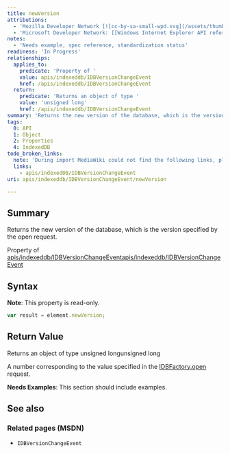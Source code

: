 ```yaml
---
title: newVersion
attributions:
  - 'Mozilla Developer Network [![cc-by-sa-small-wpd.svg](/assets/thumb/8/8c/cc-by-sa-small-wpd.svg/120px-cc-by-sa-small-wpd.svg.png)](http://creativecommons.org/licenses/by-sa/3.0/us/): [Article](https://developer.mozilla.org/en-US/docs/IndexedDB/IDBVersionChangeEvent)'
  - 'Microsoft Developer Network: [[Windows Internet Explorer API reference](http://msdn.microsoft.com/en-us/library/ie/hh828809%28v=vs.85%29.aspx) Article]'
notes:
  - 'Needs example, spec reference, standardization status'
readiness: 'In Progress'
relationships:
  applies_to:
    predicate: 'Property of '
    value: apis/indexeddb/IDBVersionChangeEvent
    href: /apis/indexeddb/IDBVersionChangeEvent
  return:
    predicate: 'Returns an object of type '
    value: 'unsigned long'
    href: /apis/indexeddb/IDBVersionChangeEvent
summary: 'Returns the new version of the database, which is the version specified by the open request.'
tags:
  0: API
  1: Object
  2: Properties
  4: IndexedDB
todo_broken_links:
  note: 'During import MediaWiki could not find the following links, please fix and adjust this list.'
  links:
    - apis/indexedDB/IDBVersionChangeEvent
uri: apis/indexeddb/IDBVersionChangeEvent/newVersion

---
```

## Summary

Returns the new version of the database, which is the version specified by the open request.

Property of [apis/indexeddb/IDBVersionChangeEvent](/apis/indexeddb/IDBVersionChangeEvent)[apis/indexeddb/IDBVersionChangeEvent](/apis/indexeddb/IDBVersionChangeEvent)

## Syntax

**Note**: This property is read-only.

``` js
var result = element.newVersion;
```

## Return Value

Returns an object of type unsigned longunsigned long

A number corresponding to the value specified in the [IDBFactory.open](/apis/indexeddb/IDBFactory/open) request.

**Needs Examples**: This section should include examples.

## See also

### Related pages (MSDN)

-   `IDBVersionChangeEvent`
